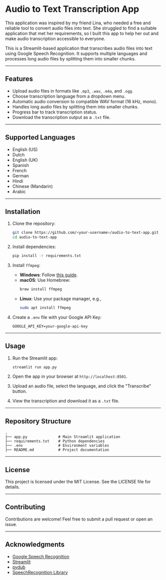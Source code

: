 # Audio to Text Transcription App

This application was inspired by my friend Lina, who needed a free and reliable tool to convert audio files into text. She struggled to find a suitable application that met her requirements, so I built this app to help her out and make audio transcription accessible to everyone.

This is a Streamlit-based application that transcribes audio files into text using Google Speech Recognition. It supports multiple languages and processes long audio files by splitting them into smaller chunks.

---

## Features
- Upload audio files in formats like `.mp3`, `.wav`, `.m4a`, and `.ogg`.
- Choose transcription language from a dropdown menu.
- Automatic audio conversion to compatible WAV format (16 kHz, mono).
- Handles long audio files by splitting them into smaller chunks.
- Progress bar to track transcription status.
- Download the transcription output as a `.txt` file.

---

## Supported Languages
- English (US)
- Dutch
- English (UK)
- Spanish
- French
- German
- Hindi
- Chinese (Mandarin)
- Arabic

---

## Installation

1. Clone the repository:
   ```bash
   git clone https://github.com/<your-username>/audio-to-text-app.git
   cd audio-to-text-app
   ```

2. Install dependencies:
   ```bash
   pip install -r requirements.txt
   ```

3. Install `ffmpeg`:
   - **Windows**: Follow [this guide](https://ffmpeg.org/download.html).
   - **macOS**: Use Homebrew:
     ```bash
     brew install ffmpeg
     ```
   - **Linux**: Use your package manager, e.g.,
     ```bash
     sudo apt install ffmpeg
     ```

4. Create a `.env` file with your Google API Key:
   ```
   GOOGLE_API_KEY=your-google-api-key
   ```

---

## Usage

1. Run the Streamlit app:
   ```bash
   streamlit run app.py
   ```

2. Open the app in your browser at `http://localhost:8501`.

3. Upload an audio file, select the language, and click the "Transcribe" button.

4. View the transcription and download it as a `.txt` file.

---

## Repository Structure
```
.
├── app.py              # Main Streamlit application
├── requirements.txt    # Python dependencies
├── .env                # Environment variables
├── README.md           # Project documentation
```

---

## License
This project is licensed under the MIT License. See the LICENSE file for details.

---

## Contributing
Contributions are welcome! Feel free to submit a pull request or open an issue.

---

## Acknowledgments
- [Google Speech Recognition](https://cloud.google.com/speech-to-text)
- [Streamlit](https://streamlit.io)
- [pydub](https://github.com/jiaaro/pydub)
- [SpeechRecognition Library](https://pypi.org/project/SpeechRecognition/)
```
